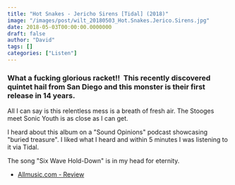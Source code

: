 ```yaml
---
title: "Hot Snakes - Jericho Sirens [Tidal] (2018)"
image: "/images/post/wilt_20180503_Hot.Snakes.Jerico.Sirens.jpg"
date: 2018-05-03T00:00:00.0000000
draft: false
author: "David"
tags: []
categories: ["Listen"]
---
```

### What a fucking glorious racket!!  This recently discovered quintet hail from San Diego and this monster is their first release in 14 years.  
  
All I can say is this relentless mess is a breath of fresh air. The Stooges meet Sonic Youth is as close as I can get.   
  
I heard about this album on a "Sound Opinions" podcast showcasing "buried treasure". I liked what I heard and within 5 minutes I was listening to it via Tidal.

 The song "Six Wave Hold-Down" is in my head for eternity.

-  [Allmusic.com - Review](https://www.allmusic.com/album/jericho-sirens-mw0003139489)